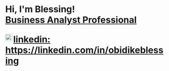<h1>Hi, I'm Blessing! <br/><a href="https://github.com/Blessing1-bit">Business Analyst Professional</a> <a href="https://www.linkedin.com/in/obidikeblessing/">
  

<img align="left" alt="Blessing Obidike | LinkedIn" width="22px" src="https://cdn.jsdelivr.net/npm/simple-icons@v3/icons/linkedin.svg" />linkedin: https://linkedin.com/in/obidikeblessing

